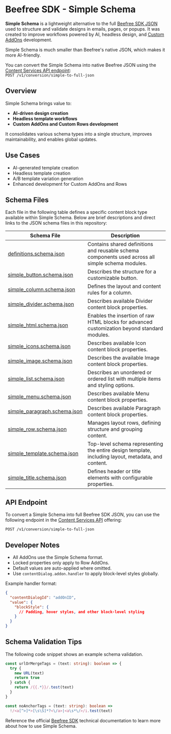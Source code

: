 # Beefree SDK - Simple Schema

**Simple Schema** is a lightweight alternative to the full [Beefree SDK JSON](https://docs.beefree.io/beefree-sdk/data-structures/simple-schema) used to structure and validate designs in emails, pages, or popups. It was created to improve workflows powered by AI, headless design, and [Custom AddOns](https://docs.beefree.io/beefree-sdk/builder-addons/addons/custom-addons) development.

Simple Schema is much smaller than Beefree's native JSON, which makes it more AI-friendly.

You can convert the Simple Schema into native Beefree JSON using the [Content Services API endpoint](https://docs.beefree.io/beefree-sdk/apis/content-services-api/content-services-api-reference):  
`POST /v1/conversion/simple-to-full-json`

## Overview

Simple Schema brings value to:

- **AI-driven design creation**
- **Headless template workflows**
- **Custom AddOns and Custom Rows development**

It consolidates various schema types into a single structure, improves maintainability, and enables global updates.

## Use Cases

- AI-generated template creation
- Headless template creation
- A/B template variation generation
- Enhanced development for Custom AddOns and Rows

## Schema Files

Each file in the following table defines a specific content block type available within Simple Schema. Below are brief descriptions and direct links to the JSON schema files in this repository:

| Schema File | Description |
|-------------|-------------|
| [definitions.schema.json](https://github.com/BeefreeSDK/blob/main/definitions.schema.json) | Contains shared definitions and reusable schema components used across all simple schema modules. |
| [simple_button.schema.json](https://github.com/BeefreeSDK/blob/main/simple_button.schema.json) | Describes the structure for a customizable button. |
| [simple_column.schema.json](https://github.com/BeefreeSDK/blob/main/simple_column.schema.json) | Defines the layout and content rules for a column. |
| [simple_divider.schema.json](https://github.com/BeefreeSDK/blob/main/simple_divider.schema.json) | Describes available Divider content block properties. |
| [simple_html.schema.json](https://github.com/BeefreeSDK/blob/main/simple_html.schema.json) | Enables the insertion of raw HTML blocks for advanced customization beyond standard modules. |
| [simple_icons.schema.json](https://github.com/BeefreeSDK/blob/main/simple_icons.schema.json) | Describes available Icon content block properties. |
| [simple_image.schema.json](https://github.com/BeefreeSDK/blob/main/simple_image.schema.json) | Describes the available Image content block properties. |
| [simple_list.schema.json](https://github.com/BeefreeSDK/blob/main/simple_list.schema.json) | Describes an unordered or ordered list with multiple items and styling options. |
| [simple_menu.schema.json](https://github.com/BeefreeSDK/blob/main/simple_menu.schema.json) | Describes available Menu content block properties. |
| [simple_paragraph.schema.json](https://github.com/BeefreeSDK/blob/main/simple_paragraph.schema.json) | Describes available Paragraph content block properties. |
| [simple_row.schema.json](https://github.com/BeefreeSDK/blob/main/simple_row.schema.json) | Manages layout rows, defining structure and grouping content. |
| [simple_template.schema.json](https://github.com/BeefreeSDK/blob/main/simple_template.schema.json) | Top-level schema representing the entire design template, including layout, metadata, and content. |
| [simple_title.schema.json](https://github.com/BeefreeSDK/blob/main/simple_title.schema.json) | Defines header or title elements with configurable properties. |


## API Endpoint

To convert a Simple Schema into full Beefree SDK JSON, you can use the following endpoint in the [Content Services API](https://docs.beefree.io/beefree-sdk/apis/content-services-api/content-services-api-reference) offering:

```http
POST /v1/conversion/simple-to-full-json
```

## Developer Notes

- All AddOns use the Simple Schema format.
- Locked properties only apply to Row AddOns.
- Default values are auto-applied where omitted.
- Use `contentDialog.addon.handler` to apply block-level styles globally.

Example handler format:
```json
{
  "contentDialogId": "addOnID",
  "value": {
    "blockStyle": {
      // Padding, hover styles, and other block-level styling
    }
  }
}
```

## Schema Validation Tips

The following code snippet shows an example schema validation.

```ts
const urlOrMergeTags = (text: string): boolean => {
  try {
    new URL(text)
    return true
  } catch {
    return /{{.*}}/.test(text)
  }
}

const noAnchorTags = (text: string): boolean =>
  !/<a[^>]*>[\s\S]*?<\/a>|<a\s*\/>/i.test(text)
```

Reference the official [Beefree SDK](https://docs.beefree.io/beefree-sdk/data-structures/simple-schema) technical documentation to learn more about how to use Simple Schema.
